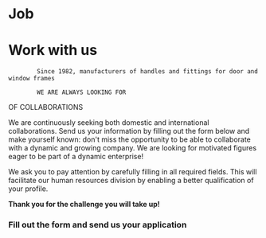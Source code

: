 # Job

# Work with us
		
			Since 1982, manufacturers of handles and fittings for door and window frames
		
			WE ARE ALWAYS LOOKING FOR

OF COLLABORATIONS		
		
We are continuously seeking both domestic and international collaborations. Send us your information by filling out the form below and make yourself known: don't miss the opportunity to be able to collaborate with a dynamic and growing company. We are looking for motivated figures eager to be part of a dynamic enterprise!

We ask you to pay attention by carefully filling in all required fields. This will facilitate our human resources division by enabling a better qualification of your profile.

**Thank you for the challenge you will take up!**

### Fill out the form and send us your application